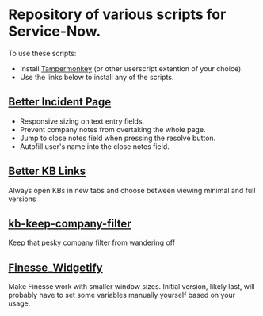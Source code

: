 # Repository of various scripts for Service-Now.
To use these scripts:
- Install [Tampermonkey](https://www.tampermonkey.net/) (or other userscript extention of your choice).
- Use the links below to install any of the scripts.

## [Better Incident Page](https://github.com/VivianVerdant/service-now-userscripts/raw/main/Better_Incident_Page.user.js)
- Responsive sizing on text entry fields. 
- Prevent company notes from overtaking the whole page.
- Jump to close notes field when pressing the resolve button.
- Autofill user's name into the close notes field.

## [Better KB Links](https://github.com/VivianVerdant/service-now-userscripts/raw/main/Better%20KB%20Links.user.js)
Always open KBs in new tabs and choose between viewing minimal and full versions

## [kb-keep-company-filter](https://github.com/VivianVerdant/service-now-userscripts/raw/main/KB%20-%20Keep%20company%20filter.user.js)
Keep that pesky company filter from wandering off

## [Finesse_Widgetify](https://github.com/VivianVerdant/service-now-userscripts/raw/main/Finesse_Widgetify.user.js)
Make Finesse work with smaller window sizes. Initial version, likely last, will probably have to set some variables manually yourself based on your usage.
